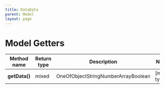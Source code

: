 ```yaml
---
title: DataData
parent: Model
layout: page
---
```


# Model Getters

Method name | Return type | Description | Notes
------------ | ------------- | ------------- | -------------
**getData()** | mixed | OneOfObjectStringNumberArrayBoolean | [mixed type]

